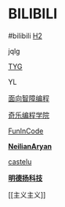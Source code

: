 # BILIBILI
#bilibili
[H2](H2.md)

jqlg

[TYG](TYG.md)

YL

[面向智障编程](面向智障编程.md)

[奇乐编程学院](奇乐编程学院.md)

[FunInCode](FunInCode.md)

[**NeilianAryan**](NeilianAry.md)

[castelu](castelu%204bda9.md)

[**明德扬科技**](明德扬科技.md)

[[主义主义]]